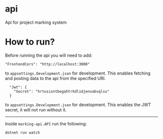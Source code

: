 # api
Api for project marking system

# How to run?

Before running the api you will need to add:

```
"FrontendCors": "http://localhost:3000"
```

to `appsettings.Development.json` for development. This enables fetching and posting data to the api from the specified URI.

```
  "Jwt": {
    "Secret": "hrtusixntbegahtrkdlidjenxabvqlsu"
  }
```

to `appsettings.Development.json` for development. This enables the JWT secret, it will not run without it.

---

Inside `marking-api.API` run the following:

```
dotnet run watch
```
